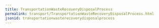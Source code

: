 ```yaml
---
title: TransportationWasteRecoveryDisposalProcess
permalink: transport/TransportationWasteRecoveryDisposalProcess.html
jsonid: transportationwasterecoverydisposalprocess
---
```

